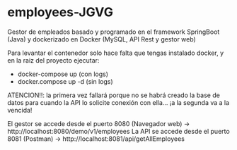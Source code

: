 # employees-JGVG
Gestor de empleados basado y programado en el framework SpringBoot (Java) y dockerizado en Docker (MySQL, API Rest y gestor web)

Para levantar el contenedor solo hace falta que tengas instalado docker, y en la raiz del proyecto ejecutar:
 - docker-compose up (con logs)
 - docker.compose up -d (sin logs)
   
ATENCION!!: la primera vez fallará porque no se habrá creado la base de datos para cuando la API lo solicite conexión con ella... ¡a la segunda va a la vencida!

El gestor se accede desde el puerto 8080 (Navegador web) -> http://localhost:8080/demo/v1/employees
La API se accede desde el puerto 8081 (Postman) -> http://localhost:8081/api/getAllEmployees
